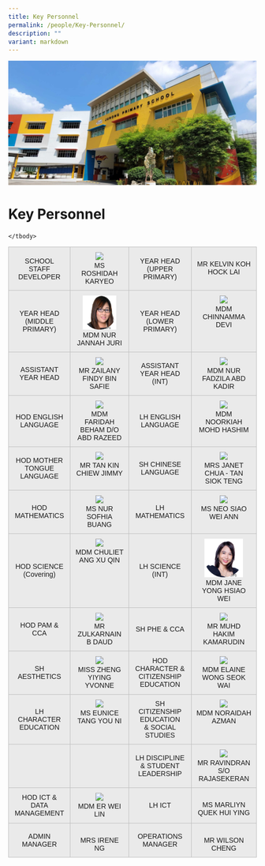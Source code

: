```yaml
---
title: Key Personnel
permalink: /people/Key-Personnel/
description: ""
variant: markdown
---
```

![](/images/JPS_School_Front_Banner.jpg)[](/images/Banner.png)

Key Personnel
=============

<style type="text/css">
.tg  {border-collapse:collapse;border-spacing:0;}
.tg td{border-color:black;border-style:solid;border-width:1px;font-family:Arial, sans-serif;font-size:14px;
  overflow:hidden;padding:10px 10px;word-break:normal;}
.tg th{border-color:black;border-style:solid;border-width:1px;font-family:Arial, sans-serif;font-size:14px;
  font-weight:normal;overflow:hidden;padding:10px 10px;word-break:normal;}
.tg .tg-sufc{background-color:#eaeaea;border-color:#c0c0c0;text-align:center;vertical-align:middle}
.tg .tg-qtzs{background-color:#eaeaea;border-color:#c0c0c0;text-align:center;vertical-align:top}
</style>
<table class="tg">

<tbody>
  <tr>
    <td class="tg-sufc">SCHOOL STAFF DEVELOPER</td>
    <td class="tg-qtzs"><img src="/images/Staff%20Photos%202023/KPs/ms%20roshidah%20karyeo.jpg" style="width:70%"><br>MS ROSHIDAH KARYEO</td>
    <td class="tg-sufc">YEAR HEAD<br>(UPPER PRIMARY)</td>
    <td class="tg-qtzs"><img src="" style="width:70%"><br>MR KELVIN KOH HOCK LAI</td>
  </tr>
  <tr>
		<td class="tg-sufc">YEAR HEAD<br>(MIDDLE PRIMARY)</td>
    <td class="tg-qtzs"><img src="/images/Staff%20Photos%202023/KPs/Jannah_juri_website02.png" style="width:70%"><br>MDM NUR JANNAH JURI</td>
      <td class="tg-sufc">YEAR HEAD <br>(LOWER PRIMARY)</td>
    <td class="tg-qtzs"><img src="/images/Staff Photos 2023/KPs/mdm chinnamma devi.jpg" style="width:70%"><br>MDM CHINNAMMA DEVI</td>
  </tr>
	<tr>
		<td class="tg-sufc">ASSISTANT<br> YEAR HEAD</td>
    <td class="tg-qtzs"><img src="/images/Staff Photos 2023/KPs/mr zailany findy b safie.jpg" style="width:70%"><br>MR ZAILANY FINDY BIN SAFIE</td>
      <td class="tg-sufc">ASSISTANT<br> YEAR HEAD <br>(INT)</td>
    <td class="tg-qtzs"><img src="/images/Staff Photos 2023/KPs/mdm nur fadzila abd kadir.jpg" style="width:70%"><br>MDM NUR FADZILA ABD KADIR</td>
  </tr>
	<tr>
	<td class="tg-sufc">HOD ENGLISH LANGUAGE</td>
    <td class="tg-qtzs"><img src="/images/Staff Photos 2023/KPs/mdm faridah beham do abd razeed.jpg" style="width:70%"><br>MDM FARIDAH BEHAM D/O ABD RAZEED</td>
      <td class="tg-sufc">LH ENGLISH <br>LANGUAGE </td>
    <td class="tg-qtzs"><img src="/images/Staff Photos 2023/KPs/mdm noorkiah mohd hashim.jpg" style="width:70%"><br>MDM NOORKIAH MOHD HASHIM</td>
  </tr>
	<tr>
	<td class="tg-sufc">HOD MOTHER TONGUE LANGUAGE</td>
    <td class="tg-qtzs"><img src="/images/Staff Photos 2023/KPs/mr tan kin chiew jimmy.jpg" style="width:70%"><br>MR TAN KIN CHIEW JIMMY</td>
      <td class="tg-sufc">SH CHINESE LANGUAGE</td>
    <td class="tg-qtzs"><img src="/images/Staff Photos 2023/KPs/mrs janet chua siok teng.jpg" style="width:70%"><br>MRS JANET CHUA - TAN SIOK TENG</td>
   
  </tr>
	<tr>
	 <td class="tg-sufc">HOD MATHEMATICS</td>
    <td class="tg-qtzs"><img src="/images/Staff Photos 2023/KPs/ms nur sofhia buang.jpg" style="width:70%"><br>MS NUR SOFHIA BUANG</td>
      <td class="tg-sufc">LH <br> MATHEMATICS</td>
    <td class="tg-qtzs"><img src="/images/Staff Photos 2023/KPs/ms neo siao wei ann_v2.png" style="width:70%"><br>MS NEO SIAO WEI ANN</td>
   
  </tr>
	<tr>
	 <td class="tg-sufc">HOD SCIENCE<br> (Covering)</td>
    <td class="tg-qtzs"><img src="/images/Staff Photos 2023/KPs/mdm ang xu qin chuliet.jpg" style="width:70%"><br>MDM CHULIET ANG XU QIN</td>
      <td class="tg-sufc">LH SCIENCE (INT)</td>
    <td class="tg-qtzs"><img src="/images/Staff%20Photos%202023/KPs/Jane_Yong.png" style="width:70%"><br>MDM JANE YONG HSIAO WEI<br></td>
   
  </tr>
	<tr>
	 <td class="tg-sufc">HOD PAM &amp; CCA</td>
    <td class="tg-qtzs"><img src="/images/Staff Photos 2023/KPs/mr zulkarnain b daud.jpg" style="width:70%"><br>MR ZULKARNAIN B DAUD</td>
      <td class="tg-sufc">SH PHE &amp; CCA</td>
    <td class="tg-qtzs"><img src="/images/Staff Photos 2023/KPs/mr muhd hakim kamarudin.jpg" style="width:70%"><br>MR MUHD HAKIM KAMARUDIN</td>
    
  </tr>
	<tr>
	<td class="tg-sufc">SH AESTHETICS</td>
    <td class="tg-qtzs"><img src="/images/Staff Photos 2023/KPs/miss zheng yiying.jpg" style="width:70%"><br>MISS ZHENG YIYING YVONNE</td>
      <td class="tg-sufc">HOD CHARACTER &amp; CITIZENSHIP EDUCATION</td>
    <td class="tg-qtzs"><img src="/images/Staff Photos 2023/KPs/mdm elaine wong seok wai.jpg" style="width:70%"><br>MDM ELAINE WONG SEOK WAI</td>
  </tr>
	<tr>
	<td class="tg-sufc">LH CHARACTER EDUCATION</td>
    <td class="tg-qtzs"><img src="/images/Staff Photos 2023/KPs/ms tang you ni eunice.jpg" style="width:70%"><br>MS EUNICE TANG YOU NI</td>
      <td class="tg-sufc">SH CITIZENSHIP EDUCATION<br> &amp; SOCIAL STUDIES</td>
    <td class="tg-qtzs"><img src="/images/Staff Photos 2023/KPs/mdm noraidah azman.jpg" style="width:70%"><br>MDM NORAIDAH AZMAN</td>
    
  </tr>
	<tr>
	<td class="tg-sufc"></td>
    <td class="tg-qtzs"><img src="" style="width:70%"><br></td>
      <td class="tg-sufc">LH DISCIPLINE &amp; STUDENT LEADERSHIP</td>
    <td class="tg-qtzs"><img src="/images/Staff Photos 2023/KPs/mr ravindran so rajasekeran.jpg" style="width:70%"><br>MR RAVINDRAN S/O RAJASEKERAN</td>
  </tr>
	<tr>
	<td class="tg-sufc">HOD ICT &amp; DATA MANAGEMENT</td>
    <td class="tg-qtzs"><img src="/images/Staff Photos 2023/KPs/mdm er wei lin.jpg" style="width:70%"><br>MDM ER WEI LIN</td>
 <td class="tg-sufc">LH ICT</td>
    <td class="tg-qtzs"><img src="" style="width:70%"><br>MS MARLIYN QUEK HUI YING</td></tr>
		<tr>
	<td class="tg-sufc">ADMIN MANAGER</td>
    <td class="tg-qtzs"><img src="" style="width:70%"><br>MRS IRENE NG</td>
 <td class="tg-sufc">OPERATIONS MANAGER</td>
    <td class="tg-qtzs"><img src="" style="width:70%"><br>MR WILSON CHENG</td></tr>
	
	</tbody>
</table>